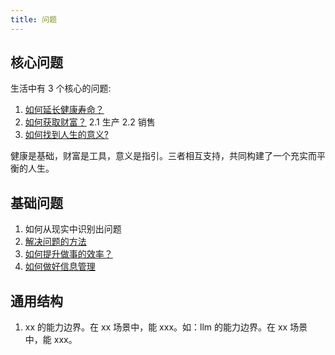 ```yaml
---
title: 问题
---
```


## 核心问题
生活中有 3 个核心的问题:  
1. [如何延长健康寿命？](./how-to-have-a-longer-healthy-life/readme.md)
2. [如何获取财富？](./how-to-get-wealth/readme.md)
  2.1 生产
  2.2 销售
3. [如何找到人生的意义?](./how-to-find-the-meaning-of-life/readme.md)

健康是基础，财富是工具，意义是指引。三者相互支持，共同构建了一个充实而平衡的人生。

## 基础问题
1. 如何从现实中识别出问题
2. [解决问题的方法](./what's-the-way-to-solve-problem/readme.md)
3. [如何提升做事的效率？](./how-to-improve-working-efficiency/readme.md)
  1. [如何做好信息管理](./how-to-improve-working-efficiency/how-to-manage-info.md)

## 通用结构
1. xx 的能力边界。在 xx 场景中，能 xxx。如：llm 的能力边界。在 xx 场景 中，能 xxx。
